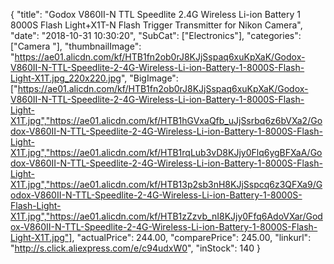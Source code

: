 {
	"title": "Godox V860II-N TTL Speedlite 2.4G Wireless Li-ion Battery 1 8000S Flash Light+X1T-N Flash Trigger Transmitter for Nikon Camera",
	"date": "2018-10-31 10:30:20",
	"SubCat": ["Electronics"],
	"categories": ["Camera "],
	"thumbnailImage": "https://ae01.alicdn.com/kf/HTB1fn2ob0rJ8KJjSspaq6xuKpXaK/Godox-V860II-N-TTL-Speedlite-2-4G-Wireless-Li-ion-Battery-1-8000S-Flash-Light-X1T.jpg_220x220.jpg",
	"BigImage": ["https://ae01.alicdn.com/kf/HTB1fn2ob0rJ8KJjSspaq6xuKpXaK/Godox-V860II-N-TTL-Speedlite-2-4G-Wireless-Li-ion-Battery-1-8000S-Flash-Light-X1T.jpg","https://ae01.alicdn.com/kf/HTB1hGVxaQfb_uJjSsrbq6z6bVXa2/Godox-V860II-N-TTL-Speedlite-2-4G-Wireless-Li-ion-Battery-1-8000S-Flash-Light-X1T.jpg","https://ae01.alicdn.com/kf/HTB1rqLub3vD8KJjy0Flq6ygBFXaA/Godox-V860II-N-TTL-Speedlite-2-4G-Wireless-Li-ion-Battery-1-8000S-Flash-Light-X1T.jpg","https://ae01.alicdn.com/kf/HTB13p2sb3nH8KJjSspcq6z3QFXa9/Godox-V860II-N-TTL-Speedlite-2-4G-Wireless-Li-ion-Battery-1-8000S-Flash-Light-X1T.jpg","https://ae01.alicdn.com/kf/HTB1zZzvb_nI8KJjy0Ffq6AdoVXar/Godox-V860II-N-TTL-Speedlite-2-4G-Wireless-Li-ion-Battery-1-8000S-Flash-Light-X1T.jpg"],
	"actualPrice": 244.00,
	"comparePrice": 245.00,
	"linkurl": "http://s.click.aliexpress.com/e/c94udxW0",
	"inStock": 140
}
